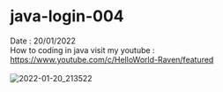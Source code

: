 # java-login-004
Date : 20/01/2022<br/>
How to coding in java
visit my youtube : https://www.youtube.com/c/HelloWorld-Raven/featured
<br/><br/>
![2022-01-20_213522](https://user-images.githubusercontent.com/58245926/150370244-a984bf8e-b13a-4288-a19c-d2075e794280.png)
